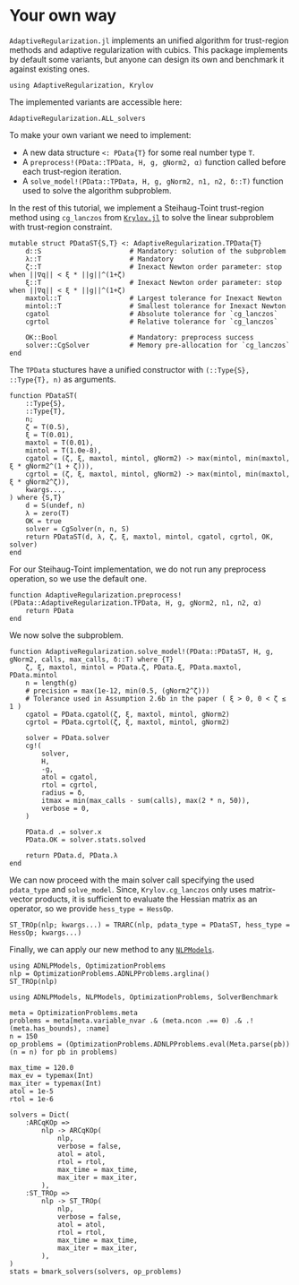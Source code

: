 # Your own way

`AdaptiveRegularization.jl` implements an unified algorithm for trust-region methods and adaptive regularization with cubics.
This package implements by default some variants, but anyone can design its own and benchmark it against existing ones.

```@example 1
using AdaptiveRegularization, Krylov
```

The implemented variants are accessible here:
```@example 1
AdaptiveRegularization.ALL_solvers
```

To make your own variant we need to implement:
- A new data structure `<: PData{T}` for some real number type `T`.
- A `preprocess!(PData::TPData, H, g, gNorm2, α)` function called before each trust-region iteration.
- A `solve_model!(PData::TPData, H, g, gNorm2, n1, n2, δ::T)` function used to solve the algorithm subproblem.

In the rest of this tutorial, we implement a Steihaug-Toint trust-region method using `cg_lanczos` from [`Krylov.jl`](https://github.com/JuliaSmoothOptimizers/Krylov.jl) to solve the linear subproblem with trust-region constraint.

```@example 1
mutable struct PDataST{S,T} <: AdaptiveRegularization.TPData{T}
    d::S                      # Mandatory: solution of the subproblem
    λ::T                      # Mandatory
    ζ::T                      # Inexact Newton order parameter: stop when ||∇q|| < ξ * ||g||^(1+ζ)
    ξ::T                      # Inexact Newton order parameter: stop when ||∇q|| < ξ * ||g||^(1+ζ)
    maxtol::T                 # Largest tolerance for Inexact Newton
    mintol::T                 # Smallest tolerance for Inexact Newton
    cgatol                    # Absolute tolerance for `cg_lanczos`
    cgrtol                    # Relative tolerance for `cg_lanczos`

    OK::Bool                  # Mandatory: preprocess success
    solver::CgSolver          # Memory pre-allocation for `cg_lanczos`
end
```
The `TPData` stuctures have a unified constructor with `(::Type{S}, ::Type{T}, n)` as arguments.
```@example 1
function PDataST(
    ::Type{S},
    ::Type{T},
    n;
    ζ = T(0.5),
    ξ = T(0.01),
    maxtol = T(0.01),
    mintol = T(1.0e-8),
    cgatol = (ζ, ξ, maxtol, mintol, gNorm2) -> max(mintol, min(maxtol, ξ * gNorm2^(1 + ζ))),
    cgrtol = (ζ, ξ, maxtol, mintol, gNorm2) -> max(mintol, min(maxtol, ξ * gNorm2^ζ)),
    kwargs...,
) where {S,T}
    d = S(undef, n)
    λ = zero(T)
    OK = true
    solver = CgSolver(n, n, S)
    return PDataST(d, λ, ζ, ξ, maxtol, mintol, cgatol, cgrtol, OK, solver)
end
```
For our Steihaug-Toint implementation, we do not run any preprocess operation, so we use the default one.
```@example 1
function AdaptiveRegularization.preprocess!(PData::AdaptiveRegularization.TPData, H, g, gNorm2, n1, n2, α)
    return PData
end
```
We now solve the subproblem.
```@example 1
function AdaptiveRegularization.solve_model!(PData::PDataST, H, g, gNorm2, calls, max_calls, δ::T) where {T}
    ζ, ξ, maxtol, mintol = PData.ζ, PData.ξ, PData.maxtol, PData.mintol
    n = length(g)
    # precision = max(1e-12, min(0.5, (gNorm2^ζ)))
    # Tolerance used in Assumption 2.6b in the paper ( ξ > 0, 0 < ζ ≤ 1 )
    cgatol = PData.cgatol(ζ, ξ, maxtol, mintol, gNorm2)
    cgrtol = PData.cgrtol(ζ, ξ, maxtol, mintol, gNorm2)

    solver = PData.solver
    cg!(
        solver,
        H,
        -g,
        atol = cgatol,
        rtol = cgrtol,
        radius = δ,
        itmax = min(max_calls - sum(calls), max(2 * n, 50)),
        verbose = 0,
    )

    PData.d .= solver.x
    PData.OK = solver.stats.solved

    return PData.d, PData.λ
end
```

We can now proceed with the main solver call specifying the used `pdata_type` and `solve_model`. Since, `Krylov.cg_lanczos` only uses matrix-vector products, it is sufficient to evaluate the Hessian matrix as an operator, so we provide `hess_type = HessOp`.
```@example 1
ST_TROp(nlp; kwargs...) = TRARC(nlp, pdata_type = PDataST, hess_type = HessOp; kwargs...)
```
Finally, we can apply our new method to any [`NLPModels`](https://github.com/JuliaSmoothOptimizers/NLPModels.jl).
```@example 1
using ADNLPModels, OptimizationProblems
nlp = OptimizationProblems.ADNLPProblems.arglina()
ST_TROp(nlp)
```

```@example 1
using ADNLPModels, NLPModels, OptimizationProblems, SolverBenchmark

meta = OptimizationProblems.meta
problems = meta[meta.variable_nvar .& (meta.ncon .== 0) .& .!(meta.has_bounds), :name]
n = 150
op_problems = (OptimizationProblems.ADNLPProblems.eval(Meta.parse(pb))(n = n) for pb in problems)

max_time = 120.0
max_ev = typemax(Int)
max_iter = typemax(Int)
atol = 1e-5
rtol = 1e-6

solvers = Dict(
    :ARCqKOp =>
        nlp -> ARCqKOp(
            nlp,
            verbose = false,
            atol = atol,
            rtol = rtol,
            max_time = max_time,
            max_iter = max_iter,
        ),
    :ST_TROp =>
        nlp -> ST_TROp(
            nlp,
            verbose = false,
            atol = atol,
            rtol = rtol,
            max_time = max_time,
            max_iter = max_iter,
        ),
)
stats = bmark_solvers(solvers, op_problems)
```
